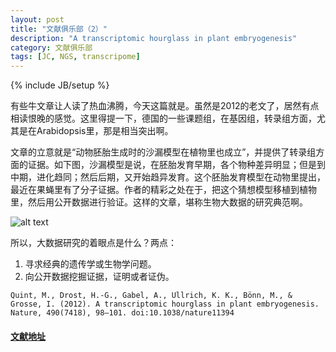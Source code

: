 ```yaml
---
layout: post
title: "文献俱乐部（2）"
description: "A transcriptomic hourglass in plant embryogenesis"
category: 文献俱乐部
tags: [JC, NGS, transcripome]
---
```

{% include JB/setup %}

有些牛文章让人读了热血沸腾，今天这篇就是。虽然是2012的老文了，居然有点相读恨晚的感觉。这里得提一下，德国的一些课题组，在基因组，转录组方面，尤其是在Arabidopsis里，那是相当突出啊。  

文章的立意就是“动物胚胎生成时的沙漏模型在植物里也成立”，并提供了转录组方面的证据。如下图，沙漏模型是说，在胚胎发育早期，各个物种差异明显；但是到中期，进化趋同；然后后期，又开始趋异发育。这个胚胎发育模型在动物里提出，最近在果蝇里有了分子证据。作者的精彩之处在于，把这个猜想模型移植到植物里，然后用公开数据进行验证。这样的文章，堪称生物大数据的研究典范啊。

![alt text](http://i.imgur.com/eRwvfhO.jpg)

所以，大数据研究的着眼点是什么？两点：
1. 寻求经典的遗传学或生物学问题。
2. 向公开数据挖掘证据，证明或者证伪。

```
Quint, M., Drost, H.-G., Gabel, A., Ullrich, K. K., Bönn, M., & Grosse, I. (2012). A transcriptomic hourglass in plant embryogenesis. Nature, 490(7418), 98–101. doi:10.1038/nature11394
```
#### <i class="icon-folder-open"></i>[文献地址](http://www.ncbi.nlm.nih.gov/pubmed/22951968)

